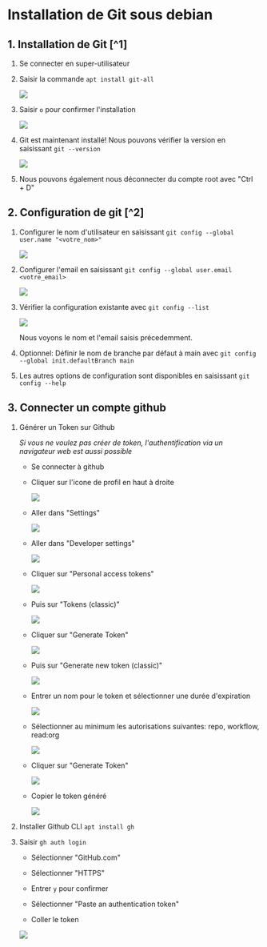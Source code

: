 # Installation de Git sous debian

## 1. Installation de Git [^1]

1. Se connecter en super-utilisateur

2. Saisir la commande `apt install git-all` 

    ![](./images/git_debian/ps_001.png)

3. Saisir `o` pour confirmer l'installation

    ![](./images/git_debian/ps_002.png)

4. Git est maintenant installé! Nous pouvons vérifier la version en saisissant `git --version`

    ![](./images/git_debian/ps_003.png)

5. Nous pouvons également nous déconnecter du compte root avec "Ctrl + D"

## 2. Configuration de git [^2]

1. Configurer le nom d'utilisateur en saisissant `git config --global user.name "<votre_nom>"`

    ![](./images/git_debian/ps_004.png)

2. Configurer l'email en saisissant `git config --global user.email <votre_email>`

    ![](./images/git_debian/ps_005.png)

3. Vérifier la configuration existante avec `git config --list`
    
    ![](./images/git_debian/ps_006.png)

    Nous voyons le nom et l'email saisis précedemment.

4. Optionnel: Définir le nom de branche par défaut à main avec `git config --global init.defaultBranch main`

5. Les autres options de configuration sont disponibles en saisissant `git config --help`

## 3. Connecter un compte github

1. Générer un Token sur Github

    _Si vous ne voulez pas créer de token, l'authentification via un navigateur web est aussi possible_
    
    - Se connecter à github

    - Cliquer sur l'icone de profil en haut à droite

        ![](./images/git_debian/firefox_002.png)

    - Aller dans "Settings"

        ![](./images/git_debian/firefox_003.png)

    - Aller dans "Developer settings"

        ![](./images/git_debian/firefox_004.png)

    - Cliquer sur "Personal access tokens"

        ![](./images/git_debian/firefox_005.png)

    - Puis sur "Tokens (classic)"

        ![](./images/git_debian/firefox_006.png)

    - Cliquer sur "Generate Token"

        ![](./images/git_debian/firefox_007.png)

    - Puis sur "Generate new token (classic)"

        ![](./images/git_debian/firefox_009.png)

    - Entrer un nom pour le token et sélectionner une durée d'expiration

        ![](./images/git_debian/firefox_010.png)

    - Sélectionner au minimum les autorisations suivantes: repo, workflow, read:org

        ![](./images/git_debian/firefox_014.png)

    - Cliquer sur "Generate Token"

        ![](./images/git_debian/firefox_011.png)

    - Copier le token généré

        ![](./images/git_debian/firefox_012.png)

2. Installer Github CLI `apt install gh`

3. Saisir `gh auth login`

    - Sélectionner "GitHub.com"

    - Sélectionner "HTTPS"

    - Entrer `y` pour confirmer

    - Sélectionner "Paste an authentication token"

    - Coller le token

    ![](./images/git_debian/ps_github.png)